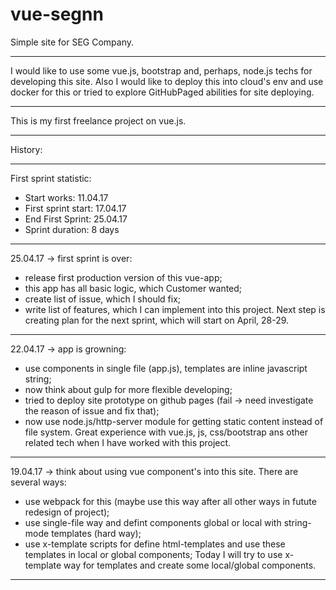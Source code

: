 # vue-segnn
Simple site for SEG Company.
***
I would like to use some vue.js, bootstrap and, perhaps, node.js techs for developing this site.
Also I would like to deploy this into cloud's env and use docker for this or tried to explore GitHubPaged abilities for site deploying.
***
This is my first freelance project on vue.js.
***
History:
***

First sprint statistic:
  - Start works: 11.04.17
  - First sprint start: 17.04.17
  - End First Sprint: 25.04.17
  - Sprint duration: 8 days
***

25.04.17 -> first sprint is over:
  - release first production version of this vue-app;
  - this app has all basic logic, which Customer wanted;
  - create list of issue, which I should fix;
  - write list of features, which I can implement into this project.
Next step is creating plan for the next sprint, which will start on April, 28-29.
***

22.04.17 -> app is growning:
  - use components in single file (app.js), templates are inline javascript string; 
  - now think about gulp for more flexible developing; 
  - tried to deploy site prototype on github pages (fail -> need investigate the reason of issue and fix that);
  - now use node.js/http-server module for getting static content instead of file system.
Great experience with vue.js, js, css/bootstrap ans other related tech when I have worked with this project.
***

19.04.17 -> think about using vue component's into this site. There are several ways:
  - use webpack for this (maybe use this way after all other ways in futute redesign of project);
  - use single-file way and defint components global or local with string-mode templates (hard way);
  - use x-template scripts for define html-templates and use these templates in local or global components;
Today I will try to use x-template way for templates and create some local/global components.
***
